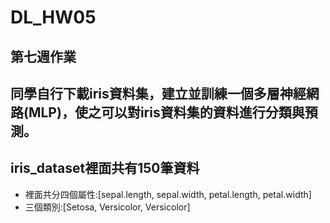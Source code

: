 # DL_HW05
## 第七週作業
## 同學自行下載iris資料集，建立並訓練一個多層神經網路(MLP)，使之可以對iris資料集的資料進行分類與預測。
## iris_dataset裡面共有150筆資料  
 + 裡面共分四個屬性:[sepal.length, sepal.width, petal.length, petal.width]
 + 三個類別:[Setosa, Versicolor, Versicolor]
